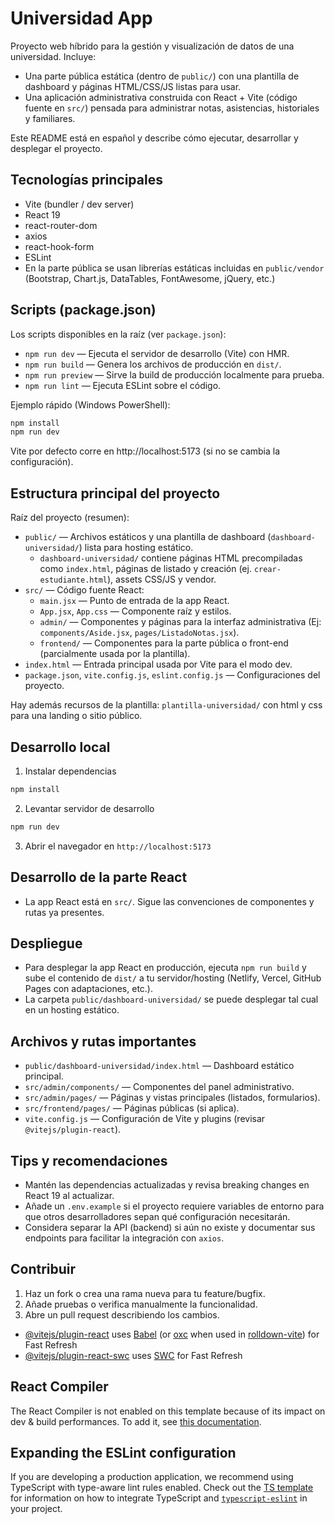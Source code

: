 # Universidad App

Proyecto web híbrido para la gestión y visualización de datos de una universidad. Incluye:

- Una parte pública estática (dentro de `public/`) con una plantilla de dashboard y páginas HTML/CSS/JS listas para usar.
- Una aplicación administrativa construida con React + Vite (código fuente en `src/`) pensada para administrar notas, asistencias, historiales y familiares.

Este README está en español y describe cómo ejecutar, desarrollar y desplegar el proyecto.

## Tecnologías principales

- Vite (bundler / dev server)
- React 19
- react-router-dom
- axios
- react-hook-form
- ESLint
- En la parte pública se usan librerías estáticas incluidas en `public/vendor` (Bootstrap, Chart.js, DataTables, FontAwesome, jQuery, etc.)

## Scripts (package.json)

Los scripts disponibles en la raíz (ver `package.json`):

- `npm run dev` — Ejecuta el servidor de desarrollo (Vite) con HMR.
- `npm run build` — Genera los archivos de producción en `dist/`.
- `npm run preview` — Sirve la build de producción localmente para prueba.
- `npm run lint` — Ejecuta ESLint sobre el código.

Ejemplo rápido (Windows PowerShell):

```powershell
npm install
npm run dev
```

Vite por defecto corre en http://localhost:5173 (si no se cambia la configuración).

## Estructura principal del proyecto

Raíz del proyecto (resumen):

- `public/` — Archivos estáticos y una plantilla de dashboard (`dashboard-universidad/`) lista para hosting estático.
	- `dashboard-universidad/` contiene páginas HTML precompiladas como `index.html`, páginas de listado y creación (ej. `crear-estudiante.html`), assets CSS/JS y vendor.
- `src/` — Código fuente React:
	- `main.jsx` — Punto de entrada de la app React.
	- `App.jsx`, `App.css` — Componente raíz y estilos.
	- `admin/` — Componentes y páginas para la interfaz administrativa (Ej: `components/Aside.jsx`, `pages/ListadoNotas.jsx`).
	- `frontend/` — Componentes para la parte pública o front-end (parcialmente usada por la plantilla).
- `index.html` — Entrada principal usada por Vite para el modo dev.
- `package.json`, `vite.config.js`, `eslint.config.js` — Configuraciones del proyecto.

Hay además recursos de la plantilla: `plantilla-universidad/` con html y css para una landing o sitio público.

## Desarrollo local

1. Instalar dependencias

```powershell
npm install
```

2. Levantar servidor de desarrollo

```powershell
npm run dev
```

3. Abrir el navegador en `http://localhost:5173`

## Desarrollo de la parte React

- La app React está en `src/`. Sigue las convenciones de componentes y rutas ya presentes.

## Despliegue

- Para desplegar la app React en producción, ejecuta `npm run build` y sube el contenido de `dist/` a tu servidor/hosting (Netlify, Vercel, GitHub Pages con adaptaciones, etc.).
- La carpeta `public/dashboard-universidad/` se puede desplegar tal cual en un hosting estático.

## Archivos y rutas importantes

- `public/dashboard-universidad/index.html` — Dashboard estático principal.
- `src/admin/components/` — Componentes del panel administrativo.
- `src/admin/pages/` — Páginas y vistas principales (listados, formularios).
- `src/frontend/pages/` — Páginas públicas (si aplica).
- `vite.config.js` — Configuración de Vite y plugins (revisar `@vitejs/plugin-react`).

## Tips y recomendaciones

- Mantén las dependencias actualizadas y revisa breaking changes en React 19 al actualizar.
- Añade un `.env.example` si el proyecto requiere variables de entorno para que otros desarrolladores sepan qué configuración necesitarán.
- Considera separar la API (backend) si aún no existe y documentar sus endpoints para facilitar la integración con `axios`.

## Contribuir

1. Haz un fork o crea una rama nueva para tu feature/bugfix.
2. Añade pruebas o verifica manualmente la funcionalidad.
3. Abre un pull request describiendo los cambios.


- [@vitejs/plugin-react](https://github.com/vitejs/vite-plugin-react/blob/main/packages/plugin-react) uses [Babel](https://babeljs.io/) (or [oxc](https://oxc.rs) when used in [rolldown-vite](https://vite.dev/guide/rolldown)) for Fast Refresh
- [@vitejs/plugin-react-swc](https://github.com/vitejs/vite-plugin-react/blob/main/packages/plugin-react-swc) uses [SWC](https://swc.rs/) for Fast Refresh

## React Compiler

The React Compiler is not enabled on this template because of its impact on dev & build performances. To add it, see [this documentation](https://react.dev/learn/react-compiler/installation).

## Expanding the ESLint configuration

If you are developing a production application, we recommend using TypeScript with type-aware lint rules enabled. Check out the [TS template](https://github.com/vitejs/vite/tree/main/packages/create-vite/template-react-ts) for information on how to integrate TypeScript and [`typescript-eslint`](https://typescript-eslint.io) in your project.
